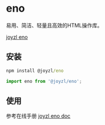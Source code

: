 # eno
易用、简洁、轻量且高效的HTML操作库。

[joyzl eno](http://eno.joyzl.com)

## 安装
``` cmd
npm install @joyzl/eno
```

``` javascript
import eno from '@joyzl/eno';
```

## 使用
参考在线手册 [joyzl eno doc](http://eno.joyzl.com/document.html)
